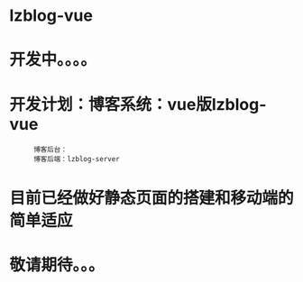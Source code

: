 # lzblog-vue

# 开发中。。。。

# 开发计划：博客系统：vue版lzblog-vue
          博客后台：
          博客后端：lzblog-server


# 目前已经做好静态页面的搭建和移动端的简单适应

# 敬请期待。。。
